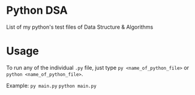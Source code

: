 # Python DSA
List of my python's test files of Data Structure & Algorithms

# Usage
To run any of the individual `.py` file, just type `py <name_of_python_file>` or `python <name_of_python_file>`.

Example:
`py main.py`
`python main.py`